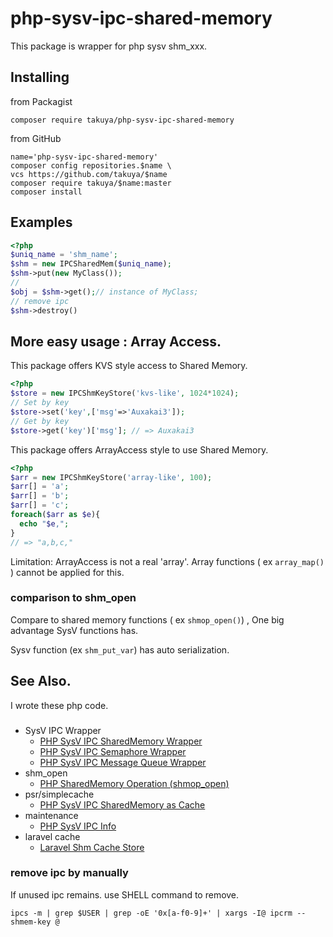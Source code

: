 # php-sysv-ipc-shared-memory 

This package is wrapper for php sysv shm_xxx.
## Installing 
from Packagist 
```shell
composer require takuya/php-sysv-ipc-shared-memory
```
from GitHub
```shell
name='php-sysv-ipc-shared-memory'
composer config repositories.$name \
vcs https://github.com/takuya/$name  
composer require takuya/$name:master
composer install
```
## Examples

```php
<?php
$uniq_name = 'shm_name';
$shm = new IPCSharedMem($uniq_name);
$shm->put(new MyClass());
//
$obj = $shm->get();// instance of MyClass;
// remove ipc
$shm->destroy()
```

## More easy usage : Array Access.

This package offers KVS style access to Shared Memory.
```php
<?php
$store = new IPCShmKeyStore('kvs-like', 1024*1024);
// Set by key
$store->set('key',['msg'=>'Auxakai3']);
// Get by key
$store->get('key')['msg']; // => Auxakai3 
```

This package offers ArrayAccess style to use Shared Memory.
```php
<?php
$arr = new IPCShmKeyStore('array-like', 100);
$arr[] = 'a';
$arr[] = 'b';
$arr[] = 'c';
foreach($arr as $e){
  echo "$e,";
}
// => "a,b,c,"
```

Limitation: ArrayAccess is not a real 'array'. Array functions ( ex `array_map()` ) cannot be applied for this.


### comparison to shm_open

Compare to shared memory functions ( ex `shmop_open()`) , One big advantage SysV functions has.

Sysv function (ex `shm_put_var`) has auto serialization.


## See Also.

I wrote these php code.

### 
- SysV IPC Wrapper
  - [PHP SysV IPC SharedMemory Wrapper ](https://github.com/takuya/php-sysv-ipc-shared-memory)
  - [PHP SysV IPC Semaphore Wrapper ](https://github.com/takuya/php-sysv-ipc-semaphore)
  - [PHP SysV IPC Message Queue Wrapper ](https://github.com/takuya/php-sysv-ipc-message-queue)
- shm_open
  - [PHP SharedMemory Operation (shmop_open) ](https://github.com/takuya/php-sharedmemory-keystore)
- psr/simplecache
  - [PHP SysV IPC SharedMemory as Cache ](https://github.com/takuya/php-sysv-ipc-shm-cache)
- maintenance 
  - [PHP SysV IPC Info](https://github.com/takuya/php-sysv-ipc-shm-cache)
- laravel cache 
  - [Laravel Shm Cache Store ](https://github.com/takuya/php-laravel-cache-sysv-shm)


### remove ipc by manually 

If unused ipc remains. use SHELL command to remove.

```shell
ipcs -m | grep $USER | grep -oE '0x[a-f0-9]+' | xargs -I@ ipcrm --shmem-key @
```




